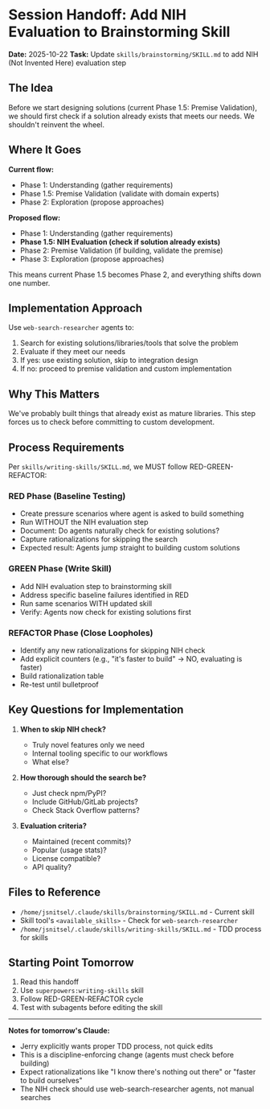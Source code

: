 # Session Handoff: Add NIH Evaluation to Brainstorming Skill

**Date:** 2025-10-22
**Task:** Update `skills/brainstorming/SKILL.md` to add NIH (Not Invented Here) evaluation step

## The Idea

Before we start designing solutions (current Phase 1.5: Premise Validation), we should first check if a solution already exists that meets our needs. We shouldn't reinvent the wheel.

## Where It Goes

**Current flow:**
- Phase 1: Understanding (gather requirements)
- Phase 1.5: Premise Validation (validate with domain experts)
- Phase 2: Exploration (propose approaches)

**Proposed flow:**
- Phase 1: Understanding (gather requirements)
- **Phase 1.5: NIH Evaluation (check if solution already exists)**
- Phase 2: Premise Validation (if building, validate the premise)
- Phase 3: Exploration (propose approaches)

This means current Phase 1.5 becomes Phase 2, and everything shifts down one number.

## Implementation Approach

Use `web-search-researcher` agents to:
1. Search for existing solutions/libraries/tools that solve the problem
2. Evaluate if they meet our needs
3. If yes: use existing solution, skip to integration design
4. If no: proceed to premise validation and custom implementation

## Why This Matters

We've probably built things that already exist as mature libraries. This step forces us to check before committing to custom development.

## Process Requirements

Per `skills/writing-skills/SKILL.md`, we MUST follow RED-GREEN-REFACTOR:

### RED Phase (Baseline Testing)
- Create pressure scenarios where agent is asked to build something
- Run WITHOUT the NIH evaluation step
- Document: Do agents naturally check for existing solutions?
- Capture rationalizations for skipping the search
- Expected result: Agents jump straight to building custom solutions

### GREEN Phase (Write Skill)
- Add NIH evaluation step to brainstorming skill
- Address specific baseline failures identified in RED
- Run same scenarios WITH updated skill
- Verify: Agents now check for existing solutions first

### REFACTOR Phase (Close Loopholes)
- Identify any new rationalizations for skipping NIH check
- Add explicit counters (e.g., "it's faster to build" → NO, evaluating is faster)
- Build rationalization table
- Re-test until bulletproof

## Key Questions for Implementation

1. **When to skip NIH check?**
   - Truly novel features only we need
   - Internal tooling specific to our workflows
   - What else?

2. **How thorough should the search be?**
   - Just check npm/PyPI?
   - Include GitHub/GitLab projects?
   - Check Stack Overflow patterns?

3. **Evaluation criteria?**
   - Maintained (recent commits)?
   - Popular (usage stats)?
   - License compatible?
   - API quality?

## Files to Reference

- `/home/jsnitsel/.claude/skills/brainstorming/SKILL.md` - Current skill
- Skill tool's `<available_skills>` - Check for `web-search-researcher`
- `/home/jsnitsel/.claude/skills/writing-skills/SKILL.md` - TDD process for skills

## Starting Point Tomorrow

1. Read this handoff
2. Use `superpowers:writing-skills` skill
3. Follow RED-GREEN-REFACTOR cycle
4. Test with subagents before editing the skill

---

**Notes for tomorrow's Claude:**
- Jerry explicitly wants proper TDD process, not quick edits
- This is a discipline-enforcing change (agents must check before building)
- Expect rationalizations like "I know there's nothing out there" or "faster to build ourselves"
- The NIH check should use web-search-researcher agents, not manual searches
